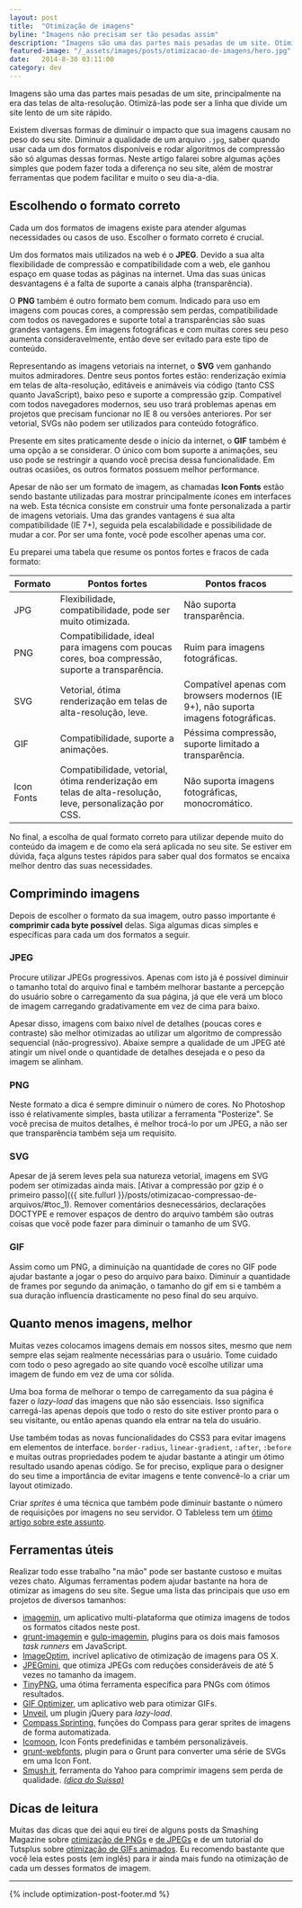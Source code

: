 ```yaml
---
layout: post
title:  "Otimização de imagens"
byline: "Imagens não precisam ser tão pesadas assim"
description: "Imagens são uma das partes mais pesadas de um site. Otimize seu site usando ferramentas para diminuir o peso de suas imagens"
featured-image: "/_assets/images/posts/otimizacao-de-imagens/hero.jpg"
date:   2014-8-30 03:11:00
category: dev
---
```


Imagens são uma das partes mais pesadas de um site, principalmente na era das telas de alta-resolução. Otimizá-las pode ser a linha que divide um site lento de um site rápido.

<!--more-->

Existem diversas formas de diminuir o impacto que sua imagens causam no peso do seu site. Diminuir a qualidade de um arquivo `.jpg`, saber quando usar cada um dos formatos disponíveis e rodar algoritmos de compressão são só algumas dessas formas. Neste artigo falarei sobre algumas ações simples que podem fazer toda a diferença no seu site, além de mostrar ferramentas que podem facilitar e muito o seu dia-a-dia.

## Escolhendo o formato correto

Cada um dos formatos de imagens existe para atender algumas necessidades ou casos de uso. Escolher o formato correto é crucial.

Um dos formatos mais utilizados na web é o **JPEG**. Devido a sua alta flexibilidade de compressão e compatibilidade com a web, ele ganhou espaço em quase todas as páginas na internet. Uma das suas únicas desvantagens é a falta de suporte a canais alpha (transparência).

O **PNG** também é outro formato bem comum. Indicado para uso em imagens com poucas cores, a compressão sem perdas, compatibilidade com todos os navegadores e suporte total a transparências são suas grandes vantagens. Em imagens fotográficas e com muitas cores seu peso aumenta consideravelmente, então deve ser evitado para este tipo de conteúdo.

Representando as imagens vetoriais na internet, o **SVG** vem ganhando muitos admiradores. Dentre seus pontos fortes estão: renderização exímia em telas de alta-resolução, editáveis e animáveis via código (tanto CSS quanto JavaScript), baixo peso e suporte a compressão gzip. Compatível com todos navegadores modernos, seu uso trará problemas apenas em projetos que precisam funcionar no IE 8 ou versões anteriores. Por ser vetorial, SVGs não podem ser utilizados para conteúdo fotográfico.

Presente em sites praticamente desde o início da internet, o **GIF** também é uma opção a se considerar. O único com bom suporte a animações, seu uso pode se restringir a quando você precisa dessa funcionalidade. Em outras ocasiões, os outros formatos possuem melhor performance.

Apesar de não ser um formato de imagem, as chamadas **Icon Fonts** estão sendo bastante utilizadas para mostrar principalmente ícones em interfaces na web. Esta técnica consiste em construir uma fonte personalizada a partir de imagens vetoriais. Uma das grandes vantagens é sua alta compatibilidade (IE 7+), seguida pela escalabilidade e possibilidade de mudar a cor. Por ser uma fonte, você pode escolher apenas uma cor.

Eu preparei uma tabela que resume os pontos fortes e fracos de cada formato:

| Formato | Pontos fortes | Pontos fracos |
|---------|---------------|---------------|
| JPG | Flexibilidade, compatibilidade, pode ser muito otimizada. | Não suporta transparência. |
| PNG | Compatibilidade, ideal para imagens com poucas cores, boa compressão, suporte a transparência. | Ruim para imagens fotográficas. |
| SVG | Vetorial, ótima renderização em telas de alta-resolução, leve. | Compatível apenas com browsers modernos (IE 9+), não suporta imagens fotográficas. |
| GIF | Compatibilidade, suporte a animações. | Péssima compressão, suporte limitado a transparência. |
| Icon Fonts | Compatibilidade, vetorial, ótima renderização em telas de alta-resolução, leve, personalização por CSS. | Não suporta imagens fotográficas, monocromático. |

No final, a escolha de qual formato correto para utilizar depende muito do conteúdo da imagem e de como ela será aplicada no seu site. Se estiver em dúvida, faça alguns testes rápidos para saber qual dos formatos se encaixa melhor dentro das suas necessidades.

## Comprimindo imagens

Depois de escolher o formato da sua imagem, outro passo importante é **comprimir cada byte possível** delas. Siga algumas dicas simples e específicas para cada um dos formatos a seguir.

### JPEG

Procure utilizar JPEGs progressivos. Apenas com isto já é possível diminuir o tamanho total do arquivo final e também melhorar bastante a percepção do usuário sobre o carregamento da sua página, já que ele verá um bloco de imagem carregando gradativamente em vez de cima para baixo.

Apesar disso, imagens com baixo nível de detalhes (poucas cores e contraste) são melhor otimizadas ao utilizar um algoritmo de compressão sequencial (não-progressivo). Abaixe sempre a qualidade de um JPEG até atingir um nível onde o quantidade de detalhes desejada e o peso da imagem se alinham.

### PNG

Neste formato a dica é sempre diminuir o número de cores. No Photoshop isso é relativamente simples, basta utilizar a ferramenta "Posterize". Se você precisa de muitos detalhes, é melhor trocá-lo por um JPEG, a não ser que transparência também seja um requisito.

### SVG

Apesar de já serem leves pela sua natureza vetorial, imagens em SVG podem ser otimizadas ainda mais. [Ativar a compressão por gzip é o primeiro passo]({{ site.fullurl }}/posts/otimizacao-compressao-de-arquivos/#toc_1). Remover comentários desnecessários, declarações DOCTYPE e remover espaços de dentro do arquivo também são outras coisas que você pode fazer para diminuir o tamanho de um SVG.

### GIF

Assim como um PNG, a diminuição na quantidade de cores no GIF pode ajudar bastante a jogar o peso do arquivo para baixo. Diminuir a quantidade de frames por segundo da animação, o tamanho do gif em si e também a sua duração influencia drasticamente no peso final do seu arquivo.

## Quanto menos imagens, melhor

Muitas vezes colocamos imagens demais em nossos sites, mesmo que nem sempre elas sejam realmente necessárias para o usuário. Tome cuidado com todo o peso agregado ao site quando você escolhe utilizar uma imagem de fundo em vez de uma cor sólida.

Uma boa forma de melhorar o tempo de carregamento da sua página é fazer o *lazy-load* das imagens que não são essenciais. Isso significa carregá-las apenas depois que todo o resto do site estiver pronto para o seu visitante, ou então apenas quando ela entrar na tela do usuário.

Use também todas as novas funcionalidades do CSS3 para evitar imagens em elementos de interface. `border-radius`, `linear-gradient`, `:after`, `:before` e muitas outras propriedades podem te ajudar bastante a atingir um ótimo resultado usando apenas código. Se for preciso, explique para o designer do seu time a importância de evitar imagens e tente convencê-lo a criar um layout otimizado.

Criar *sprites* é uma técnica que também pode diminuir bastante o número de requisições por imagens no seu servidor. O Tableless tem um [ótimo artigo sobre este assunto](http://tableless.com.br/css-sprites/ "Post no Tableless sobre CSS Sprites").

## Ferramentas úteis

Realizar todo esse trabalho "na mão" pode ser bastante custoso e muitas vezes chato. Algumas ferramentas podem ajudar bastante na hora de otimizar as imagens do seu site. Segue uma lista das principais que uso em projetos de diversos tamanhos:

- [imagemin](https://github.com/imagemin/imagemin-app), um aplicativo multi-plataforma que otimiza imagens de todos os formatos citados neste post.
- [grunt-imagemin]() e [gulp-imagemin](), plugins para os dois mais famosos *task runners* em JavaScript.
- [ImageOptim](https://imageoptim.com), incrível aplicativo de otimização de imagens para OS X.
- [JPEGmini](http://www.jpegmini.com), que otimiza JPEGs com reduções consideráveis de até 5 vezes no tamanho da imagem.
- [TinyPNG](https://tinypng.com), uma ótima ferramenta específica para PNGs com ótimos resultados.
- [GIF Optimizer](http://ezgif.com/optimize), um aplicativo web para otimizar GIFs.
- [Unveil](http://luis-almeida.github.io/unveil/), um plugin jQuery para *lazy-load*.
- [Compass Sprinting](http://compass-style.org/help/tutorials/spriting/), funções do Compass para gerar sprites de imagens de forma automatizada.
- [Icomoon](https://icomoon.io), Icon Fonts predefinidas e também personalizáveis.
- [grunt-webfonts](https://github.com/sapegin/grunt-webfont), plugin para o Grunt para converter uma série de SVGs em uma Icon Font.
- [Smush.it](http://www.imgopt.com/), ferramenta do Yahoo para comprimir imagens sem perda de qualidade. *[(dica do Suissa)](http://www.hugobessa.com.br/posts/otimizacao-de-imagens/#comment-1570988504)*

## Dicas de leitura

Muitas das dicas que dei aqui eu tirei de alguns posts da Smashing Magazine sobre [otimização de PNGs](http://www.smashingmagazine.com/2009/07/15/clever-png-optimization-techniques/) e [de JPEGs](http://www.smashingmagazine.com/2009/07/01/clever-jpeg-optimization-techniques/ "Otimização de JPEGs") e de um tutorial do Tutsplus sobre [otimização de GIFs animados](http://design.tutsplus.com/tutorials/10-ways-to-optimize-an-animated-gif-file--psd-34649). Eu recomendo bastante que você leia estes posts (em inglês) para ir ainda mais fundo na otimização de cada um desses formatos de imagem.

***

{% include optimization-post-footer.md %}
